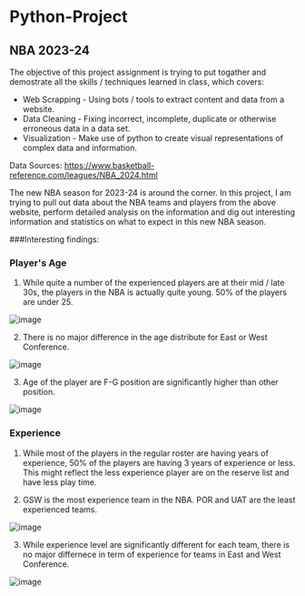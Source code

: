 # Python-Project

## NBA 2023-24

The objective of this project assignment is trying to put togather and demostrate all the skills / techniques learned in class, which covers:
* Web Scrapping - Using bots / tools to extract content and data from a website. 
* Data Cleaning - Fixing incorrect, incomplete, duplicate or otherwise erroneous data in a data set. 
* Visualization - Make use of python to create visual representations of complex data and information.

Data Sources: https://www.basketball-reference.com/leagues/NBA_2024.html

The new NBA season for 2023-24 is around the corner.   In this project, I am trying to pull out data about the NBA teams and players from the above website, perform detailed analysis on the information and dig out interesting information and statistics on what to expect in this new NBA season.

###Interesting findings:

### Player's Age
1) While quite a number of the experienced players are at their mid / late 30s, the players in the NBA is actually quite young.  50% of the players are under 25.

![image](https://github.com/danielmakcy/Python-Project/assets/144144899/fee51b74-48aa-4689-9f8b-a9525a7ec625)
   
2) There is no major difference in the age distribute for East or West Conference.

![image](https://github.com/danielmakcy/Python-Project/assets/144144899/7bdcadf5-4053-4a16-8da3-8ffd43a73237)
   
3) Age of the player are F-G position are significantly higher than other position.

![image](https://github.com/danielmakcy/Python-Project/assets/144144899/cf313363-a1f3-4f00-b7d1-e10489887907)


### Experience

1) While most of the players in the regular roster are having years of experience, 50% of the players are having 3 years of experience or less.   This might reflect the less experience player are on the reserve list and have less play time.

2) GSW is the most experience team in the NBA.   POR and UAT are the least experienced teams.

![image](https://github.com/danielmakcy/Python-Project/assets/144144899/f9df074d-7628-46f7-8319-0b7d15374183)

3) While experience level are significantly different for each team, there is no major differnece in term of experience for teams in East and West Conference.

![image](https://github.com/danielmakcy/Python-Project/assets/144144899/027bcab8-7914-468e-af04-026c8c882922)
